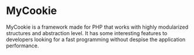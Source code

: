 MyCookie
========

MyCookie is a framework made for PHP that works with highly modularized structures and abstraction level. It has some interesting features to developers looking for a fast programming without despise the application performance.

